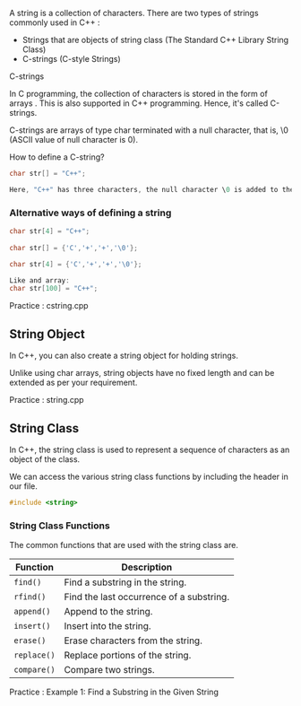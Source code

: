 A string is a collection of characters. There are two types of strings commonly used in C++ :

- Strings that are objects of string class (The Standard C++ Library String Class)
- C-strings (C-style Strings)

C-strings

In C programming, the collection of characters is stored in the form of arrays \. 
This is also supported in C++ programming. Hence, it's called C-strings.

C-strings are arrays of type char terminated with a null character, that is, \0 (ASCII value of null character is 0).

How to define a C-string?
```c
char str[] = "C++";

Here, "C++" has three characters, the null character \0 is added to the end of the string automatically.
```

### Alternative ways of defining a string
```c
char str[4] = "C++";
     
char str[] = {'C','+','+','\0'};

char str[4] = {'C','+','+','\0'};

Like and array: 
char str[100] = "C++";
```
Practice : cstring.cpp


## String Object

In C++, you can also create a string object for holding strings.

Unlike using char arrays, string objects have no fixed length and can be extended as per your requirement.

Practice : string.cpp


## String Class

In C++, the string class is used to represent a sequence of characters as an object of the class.

We can access the various string class functions by including the <string> header in our file.
```cpp
#include <string>
```

### String Class Functions

The common functions that are used with the string class are.

| Function  | Description                                      |
|-----------|--------------------------------------------------|
| `find()`  | Find a substring in the string.                 |
| `rfind()` | Find the last occurrence of a substring.        |
| `append()`| Append to the string.                           |
| `insert()`| Insert into the string.                         |
| `erase()` | Erase characters from the string.               |
| `replace()` | Replace portions of the string.              |
| `compare()` | Compare two strings.                         |


Practice : Example 1: Find a Substring in the Given String